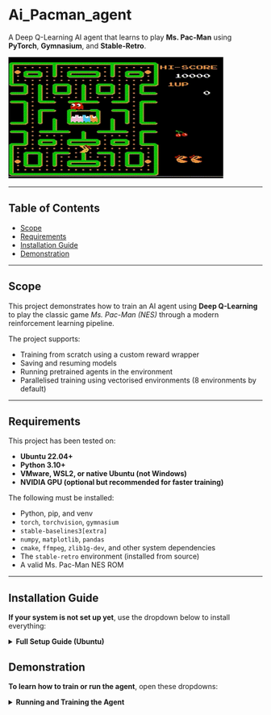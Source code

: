 # Ai_Pacman_agent

A Deep Q-Learning AI agent that learns to play **Ms. Pac-Man** using **PyTorch**, **Gymnasium**, and **Stable-Retro**.

![Agent playing Ms. Pac-Man](videos/demo.gif)

---
## Table of Contents

- [Scope](#scope)
- [Requirements](#requirements)
- [Installation Guide](#Installation_Guide)
- [Demonstration](#Demonstration)

---

## Scope

This project demonstrates how to train an AI agent using **Deep Q-Learning** to play the classic game *Ms. Pac-Man (NES)* through a modern reinforcement learning pipeline.

The project supports:

- Training from scratch using a custom reward wrapper
- Saving and resuming models
- Running pretrained agents in the environment
- Parallelised training using vectorised environments (8 environments by default)

---

## Requirements

This project has been tested on:

- **Ubuntu 22.04+**
- **Python 3.10+**
- **VMware, WSL2, or native Ubuntu (not Windows)**
- **NVIDIA GPU (optional but recommended for faster training)**

The following must be installed:

- Python, pip, and venv
- `torch`, `torchvision`, `gymnasium`
- `stable-baselines3[extra]`
- `numpy`, `matplotlib`, `pandas`
- `cmake`, `ffmpeg`, `zlib1g-dev`, and other system dependencies
- The `stable-retro` environment (installed from source)
- A valid Ms. Pac-Man NES ROM

---

## Installation Guide

 **If your system is not set up yet**, use the dropdown below to install everything:
 <details>

  <summary><strong>Full Setup Guide (Ubuntu)</strong></summary> 
  
  This guide assumes a **fresh Ubuntu system** with no pre-installed Python environment or packages.

  ### Step 1: Install Required System Packages

  Open a terminal and run the following commands to install Python, pip, Git, and essential build tools:

  ```bash
  sudo apt update
  sudo apt upgrade -y

  sudo apt install -y python3 python3-pip python3-venv git \
                    cmake zlib1g-dev libopenmpi-dev ffmpeg

  ```
  **Checkpoint:** You should now have Python, pip, and Git available. Confirm With:
  ```bash
  python3 --version
  ```
  ---

  ### Step 2: Set Up the Project Workspace
  Create a workspace and clone this repository:

  ```bash
  mkdir -p ~/pacman_ws/src
  cd ~/pacman_ws/src

  # Clone the AI Pacman repository
  git clone https://github.com/Jesse-G0nzalez/Ai_Pacman_agent.git

  ```
  ---

  ### Step 3: Create and Activate a Virtual Environment
  We’ll isolate your dependencies with a virtual environment inside the src folder:

  ```bash
  cd ~/pacman_ws/src
  python3 -m venv venv
  source venv/bin/activate

  # Upgrade pip
  pip install --upgrade pip
  ```

  **Checkpoint:** Your shell prompt should now start with (venv).

  ---

  ### Step 4: Install Python Dependencies
  Install core libraries and reinforcement learning tools:

  ```bash
  # Machine learning and RL
  pip install torch torchvision gymnasium "stable-baselines3[extra]"

  # Utility libraries
  pip install numpy matplotlib pandas
  ```

  ---

  ### Step 5: Install Stable-Retro (for ROM-based Environments)
  Stable-Retro is a maintained fork of OpenAI's Gym Retro.

  ```bash
  cd ~/pacman_ws/src
  git clone https://github.com/Farama-Foundation/stable-retro.git
  cd stable-retro

  pip install -e .

  ```

  **Checkpoint:** Test that it works with:
  ```bash
  python -c "import retro; print(retro.__version__)"
  ```
  ---

  ### Step 6: Import Your Game ROM
  Place your ROMS (e.g., MsPacMan.nes) into:

  ~/pacman_ws/src/Ai_Pacman_agent/src/roms/ **(This has already been done for you)**
  
  Run the import script:

  ```bash
  cd ~/pacman_ws/src/Ai_Pacman_agent/src/roms
  python3 -m retro.import .
  ```
</details>


## Demonstration

 **To learn how to train or run the agent**, open these dropdowns:



<details> 

  <summary><strong>Running and Training the Agent</strong></summary> 

   ### Step 1: Activate the Virtual Environment
  ```bash
  source ~/pacman_ws/src/venv/bin/activate
  ```
  ---
  
  ### Step 2: Navigate to the Training Script 
  ```bash
  cd ~/pacman_ws/src/Ai_Pacman_agent/src 
  ```
  ---

  ### Step 3: Start Training 
  ```bash 
  python cnn_dqn_train_old.py 
  ``` 
  The agent will start training across multiple environments. Training progress will be logged to the `logs/` folder. 
  
  **Checkpoint:** If everything is configured correctly, you should start seeing episode rewards and saved model checkpoints in the `models/` folder. 

  ---

   ### Step 4: Running the Agent 

  **You do not need to train the agent every time before running the agent You can run this if you only wish to run old models that you have saved**
  
  ```bash 
  python run_saved.py 
  ``` 
  
  **Checkpoint:** You should see the agent within the environment playing Pac-Man. 
  
</details>



